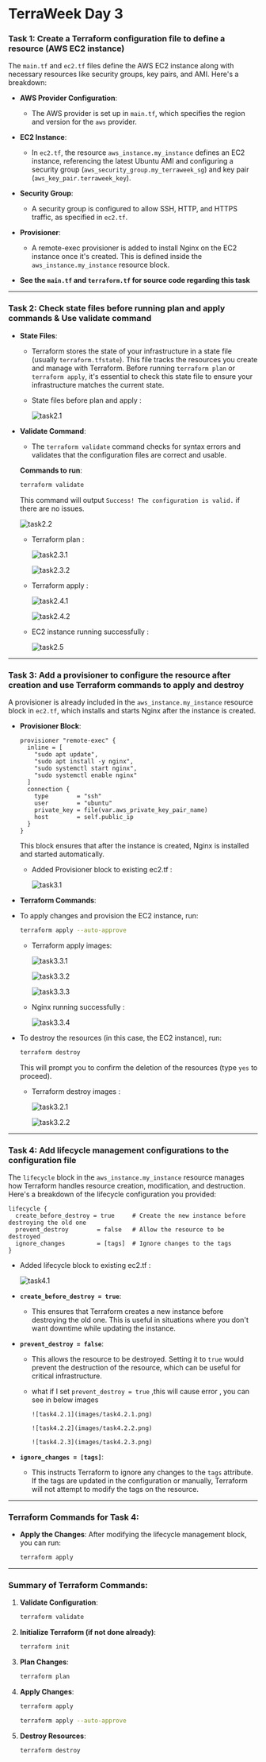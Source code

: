 # TerraWeek Day 3


### Task 1: **Create a Terraform configuration file to define a resource (AWS EC2 instance)**

The `main.tf` and `ec2.tf` files define the AWS EC2 instance along with necessary resources like security groups, key pairs, and AMI. Here's a breakdown:

- **AWS Provider Configuration**: 
  - The AWS provider is set up in `main.tf`, which specifies the region and version for the `aws` provider.
  
- **EC2 Instance**:
  - In `ec2.tf`, the resource `aws_instance.my_instance` defines an EC2 instance, referencing the latest Ubuntu AMI and configuring a security group (`aws_security_group.my_terraweek_sg`) and key pair (`aws_key_pair.terraweek_key`).

- **Security Group**: 
  - A security group is configured to allow SSH, HTTP, and HTTPS traffic, as specified in `ec2.tf`.

- **Provisioner**: 
  - A remote-exec provisioner is added to install Nginx on the EC2 instance once it's created. This is defined inside the `aws_instance.my_instance` resource block.

- **See the `main.tf` and `terraform.tf` for source code regarding this task**

---


### Task 2: **Check state files before running plan and apply commands & Use validate command**

- **State Files**: 
  - Terraform stores the state of your infrastructure in a state file (usually `terraform.tfstate`). This file tracks the resources you create and manage with Terraform. Before running `terraform plan` or `terraform apply`, it's essential to check this state file to ensure your infrastructure matches the current state.

  - State files before plan and apply : 
    
    ![task2.1](images/task2.1.png)

- **Validate Command**:
  - The `terraform validate` command checks for syntax errors and validates that the configuration files are correct and usable.

  **Commands to run**:
  ```bash
  terraform validate
  ```

  This command will output `Success! The configuration is valid.` if there are no issues.


  ![task2.2](images/task2.2.png)


  - Terraform plan :
    
    ![task2.3.1](images/task2.3.1.png)

    ![task2.3.2](images/task2.3.2.png)


  - Terraform apply : 

    ![task2.4.1](images/task2.4.1.png)

    ![task2.4.2](images/task2.4.2.png)

  
  - EC2 instance running successfully : 

    ![task2.5](images/task2.5.png)

---


### Task 3: **Add a provisioner to configure the resource after creation and use Terraform commands to apply and destroy**

A provisioner is already included in the `aws_instance.my_instance` resource block in `ec2.tf`, which installs and starts Nginx after the instance is created.

- **Provisioner Block**:
  ```hcl
  provisioner "remote-exec" {
    inline = [
      "sudo apt update",
      "sudo apt install -y nginx",
      "sudo systemctl start nginx",
      "sudo systemctl enable nginx"
    ]
    connection {
      type        = "ssh"
      user        = "ubuntu"
      private_key = file(var.aws_private_key_pair_name)
      host        = self.public_ip
    }
  }
  ```
  This block ensures that after the instance is created, Nginx is installed and started automatically.

  - Added Provisioner block to existing ec2.tf : 
    
    ![task3.1](images/task3.1.png)


- **Terraform Commands**:
- To apply changes and provision the EC2 instance, run:

    ```bash
    terraform apply --auto-approve
    ```

    - Terraform apply images: 

        ![task3.3.1](images/task3.3.1.png)

        ![task3.3.2](images/task3.3.2.png)

        ![task3.3.3](images/task3.3.3.png)

    
    - Nginx running successfully :

        ![task3.3.4](images/task3.3.4.png) 


- To destroy the resources (in this case, the EC2 instance), run:

    ```bash
    terraform destroy
    ```

    This will prompt you to confirm the deletion of the resources (type `yes` to proceed).

    - Terraform destroy images : 

        ![task3.2.1](images/task3.2.1.png)

        ![task3.2.2](images/task3.2.2.png)

---


### Task 4: **Add lifecycle management configurations to the configuration file**

The `lifecycle` block in the `aws_instance.my_instance` resource manages how Terraform handles resource creation, modification, and destruction. Here's a breakdown of the lifecycle configuration you provided:

```hcl
lifecycle {
  create_before_destroy = true     # Create the new instance before destroying the old one
  prevent_destroy        = false   # Allow the resource to be destroyed
  ignore_changes         = [tags]  # Ignore changes to the tags
}
```

- Added lifecycle block to existing ec2.tf : 
    
    ![task4.1](images/task4.1.png)


- **`create_before_destroy = true`**: 
  - This ensures that Terraform creates a new instance before destroying the old one. This is useful in situations where you don't want downtime while updating the instance.

- **`prevent_destroy = false`**: 
  - This allows the resource to be destroyed. Setting it to `true` would prevent the destruction of the resource, which can be useful for critical infrastructure.

  - what if I set  `prevent_destroy = true` ,this will cause error , you can see in below images

        ![task4.2.1](images/task4.2.1.png)

        ![task4.2.2](images/task4.2.2.png)

        ![task4.2.3](images/task4.2.3.png)   

  
- **`ignore_changes = [tags]`**: 
  - This instructs Terraform to ignore any changes to the `tags` attribute. If the tags are updated in the configuration or manually, Terraform will not attempt to modify the tags on the resource.

---


### Terraform Commands for Task 4:

- **Apply the Changes**:
  After modifying the lifecycle management block, you can run:
  ```bash
  terraform apply
  ```


---



### Summary of Terraform Commands:

1. **Validate Configuration**:
   ```bash
   terraform validate
   ```

2. **Initialize Terraform (if not done already)**:
   ```bash
   terraform init
   ```

3. **Plan Changes**:
   ```bash
   terraform plan
   ```

4. **Apply Changes**:
   ```bash
   terraform apply
   ```

   ```bash
   terraform apply --auto-approve
   ```

5. **Destroy Resources**:
   ```bash
   terraform destroy
   ```

